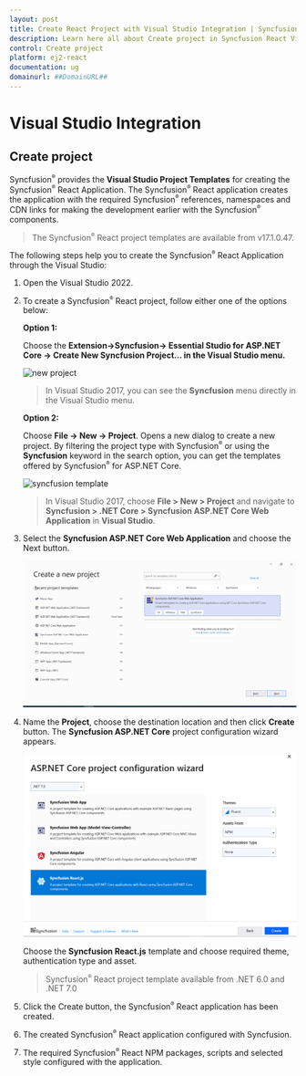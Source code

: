 ```yaml
---
layout: post
title: Create React Project with Visual Studio Integration | Syncfusion
description: Learn here all about Create project in Syncfusion React Visual studio integration component of Syncfusion Essential JS 2 and more.
control: Create project 
platform: ej2-react
documentation: ug
domainurl: ##DomainURL##
---
```


# Visual Studio Integration 

## Create project

Syncfusion<sup style="font-size:70%">&reg;</sup> provides the **Visual Studio Project Templates** for creating the Syncfusion<sup style="font-size:70%">&reg;</sup> React Application. The Syncfusion<sup style="font-size:70%">&reg;</sup> React application creates the application with the required Syncfusion<sup style="font-size:70%">&reg;</sup> references, namespaces and CDN links for making the development earlier with the Syncfusion<sup style="font-size:70%">&reg;</sup> components.

> The Syncfusion<sup style="font-size:70%">&reg;</sup> React project templates are available from v17.1.0.47.

The following steps help you to create the Syncfusion<sup style="font-size:70%">&reg;</sup> React Application through the Visual Studio:
1. Open the Visual Studio 2022.
2. To create a Syncfusion<sup style="font-size:70%">&reg;</sup> React project, follow either one of the options below:

    **Option 1:**

     Choose the **Extension->Syncfusion-> Essential Studio for ASP.NET Core -> Create New Syncfusion Project… in the Visual Studio menu.**

    ![new project](images/new-project.png)

    > In Visual Studio 2017, you can see the **Syncfusion** menu directly in the Visual Studio menu.

    **Option 2:**

     Choose **File -> New -> Project**. Opens a new dialog to create a new project. By filtering the project type with Syncfusion<sup style="font-size:70%">&reg;</sup> or using the **Syncfusion** keyword in the search option, you can get the templates offered by Syncfusion<sup style="font-size:70%">&reg;</sup> for ASP.NET Core.

    ![syncfusion template](images/create-new-project.png)   

    > In Visual Studio 2017, choose **File > New > Project** and navigate to **Syncfusion > .NET Core > Syncfusion ASP.NET Core Web Application** in **Visual Studio**. 

3. Select the **Syncfusion ASP.NET Core Web Application** and choose the Next button.

    ![project configuration](images/syncfusion-template.png)

4. Name the **Project**, choose the destination location and then click **Create** button. The **Syncfusion ASP.NET Core**  project configuration wizard appears.

    ![project configuration](images/react-project-wizard.png)

    Choose the **Syncfusion React.js** template and choose required theme, authentication type and asset.

    > Syncfusion<sup style="font-size:70%">&reg;</sup> React project template available from .NET 6.0 and .NET 7.0

5. Click the Create button, the Syncfusion<sup style="font-size:70%">&reg;</sup> React application has been created.

6. The created Syncfusion<sup style="font-size:70%">&reg;</sup> React application configured with Syncfusion.

7. The required Syncfusion<sup style="font-size:70%">&reg;</sup> React NPM packages, scripts and selected style configured with the application.